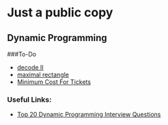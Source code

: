 # Just a public copy

## Dynamic Programming
###To-Do
* [decode II](https://leetcode.com/problems/decode-ways-ii/ "lc decode")
* [maximal rectangle](https://leetcode.com/problems/maximal-rectangle/)
* [Minimum Cost For Tickets](https://leetcode.com/problems/minimum-cost-for-tickets/)

### Useful Links:
* [Top 20 Dynamic Programming Interview Questions](https://www.geeksforgeeks.org/top-20-dynamic-programming-interview-questions/)